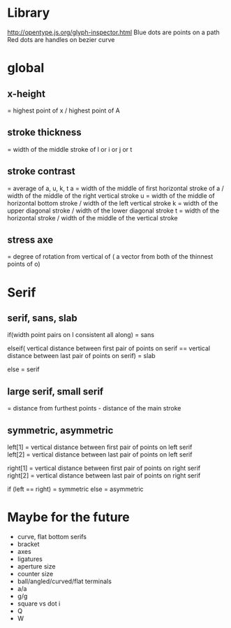 # Library
http://opentype.js.org/glyph-inspector.html
Blue dots are points on a path
Red dots are handles on bezier curve

# global
## x-height
= highest point of x / highest point of A
## stroke thickness
= width of the middle stroke of l or i or j or t
## stroke contrast
= average of a, u, k, t
a = width of the middle of first horizontal stroke of a / width of the middle of the right vertical stroke
u = width of the middle of horizontal bottom stroke / width of the left vertical stroke
k = width of the upper diagonal stroke / width of the lower diagonal stroke
t = width of the horizontal stroke / width of the middle of the vertical stroke

## stress axe
= degree of rotation from vertical of ( a vector from both of the thinnest points of o)

# Serif
## serif, sans, slab
if(width point pairs on I consistent all along) = sans

elseif( vertical distance between first pair of points on serif == vertical distance between last pair of points on serif) = slab

else = serif

## large serif, small serif
= distance from furthest points - distance of the main stroke

## symmetric, asymmetric
left[1] = vertical distance between first pair of points on left serif  
left[2] = vertical distance between last pair of points on left serif

right[1] = vertical distance between first pair of points on right serif  
right[2] = vertical distance between last pair of points on right serif

if (left == right) = symmetric
else = asymmetric


# Maybe for the future
- curve, flat bottom serifs
- bracket
- axes
- ligatures
- aperture size
- counter size
- ball/angled/curved/flat terminals
- a/a
- g/g
- square vs dot i
- Q
- W